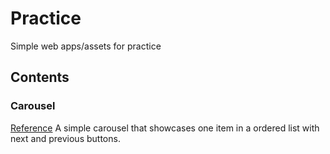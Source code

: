 # Practice
Simple web apps/assets for practice



## Contents
###  Carousel
[Reference](https://christianheilmann.com/2015/04/08/keeping-it-simple-coding-a-carousel/)
A simple carousel that showcases one item in a ordered list with next and previous buttons.

<!--stackedit_data:
eyJoaXN0b3J5IjpbNjQ0NDk2MjgzXX0=
-->